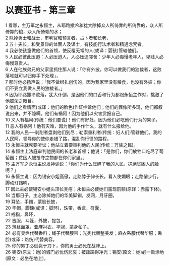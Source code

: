# 以赛亚书 - 第三章
  
 1 看哪，主万军之永恒主，从耶路撒冷和犹大除掉众人所倚靠的所倚靠的，众人所倚靠的粮，众人所倚赖的水；  
 2 除掉勇士和战士，审判官和预言者，占卜者和长老，  
 3 五十夫长，和受景仰的体面人及谋士，有技能行法术者和精通念咒者。  
 4 我必使孩童做他们的首领，使反覆无常的人(或译：婴孩)管辖他们。  
 5 人民必彼此压迫：人必压迫人，人必压迫邻舍：少年人必侮慢老年人，卑贱人必侮慢尊贵人。  
 6 人在他族弟兄的父家里抓住那人说：「你有外披，你可以做我们的独裁者，这败落堆就可以归你手下处理」，  
 7 那时他必扬声说：「我不做绑扎创伤的，因为我家里没有粮食，也没有外披；你们不要立我做人民的独裁者。」  
 8 因为耶路撒冷败落，犹大仆倒，是因他们的口舌和行为都跟永恒主作对，挑激了他威荣之眼目。  
 9 他们之看情面(或译：他们的脸色)作证控诉他们；他们的罪像所多玛，他们都叙说出来，并不隐瞒。他们有祸阿！因为他们以灾害赏报自己。  
 10 义人有福阿(传统：他们要说)！他们有好处，因为他们必吃他们行为的果子。  
 11 恶人有祸阿！他有灾难，因为他的手作什么，就有什么报给他。  
 12 我的人民──剥削者盘剥他们到尽；勒索重利者(传统：妇人们)管辖他们。我的人民阿，领导你的使你走错了路，混乱你行径的路程。  
 13 永恒主就席要听讼；他站立着要审判他的人民(传统：万族之民)。  
 14 永恒主上法庭审判他民间的长老和首领；他说：「是你们，你们放牲口吃尽了葡萄园；贫困人被抢夺之物都在你们家里。」  
 15 主万军之永恒主说发神谕说：「你们为什么压碎了我的人民，搓磨贫困人的脸呢？」  
 16 永恒主说：因为锡安小姐高傲，走路脖子伸长长，看人使媚眼；走路俏步行，脚动玎铛响，  
 17 因此主必使锡安小姐头顶长秃疮；永恒主必使她们露现前额(原译：赤露下体)。  
 18 当那日子，主必除掉她们的华美脚钏，发网，月牙圈，  
 19 耳坠，手镯，蒙脸长披，  
 20 华帽，脚鍊(或译：脚环)，珠带，香盒，符囊，  
 21 戒指，鼻环，  
 22 吉服，斗篷，外披，提包，  
 23 薄丝面罩，亚麻衬衣，华冠，蒙身帕子。  
 24 必有臭烂代替香料；绳子代替腰带；光秃代替整美发；麻衣系腰代替华服；丢脸(或译：烙伤)代替美容。  
 25 你的男丁必倒毙于刀下，你的勇士必死在战阵上。  
 26 锡安(原文：她)的城门必忧伤悲哀；被蹂躏得净光；锡安(原文：她)必一败涂地(原文：必坐在地上)。